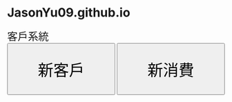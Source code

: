 # JasonYu09.github.io
<font size="5">客戶系統</font>
<br>
<input type="button" value="新客戶" style="width:250px;height:120px;font-size:36px;" onclick="self.location.href='https://docs.google.com/forms/d/e/1FAIpQLSfEcgv2ehZbYk6eYJQJStlF_E-aWsttyjxmrujv0fC6g1ckdw/viewform?vc=0&c=0&w=1'"/>
<input type="button" value="新消費" style="width:250px;height:120px;font-size:36px" onclick="self.location.href='https://docs.google.com/forms/d/e/1FAIpQLScgVY636eBsgTnmRI4RQlD0Q3FTvfqflmQ3H8T8BnqZDq6-Gw/viewform?vc=0&c=0&w=1'"/>
<br>
